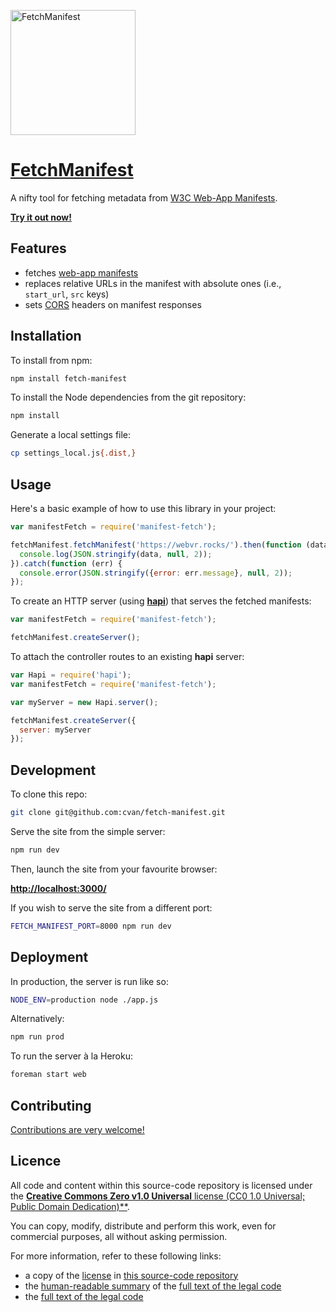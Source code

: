 [<img src="https://raw.githubusercontent.com/cvan/fetch-manifest/master/public/img/logo.png" alt="FetchManifest" title="FetchManifest" width="200">](https://fetchmanifest.org/)

# [FetchManifest](https://fetchmanifest.org/)

A nifty tool for fetching metadata from [W3C Web-App Manifests](http://w3c.github.io/manifest/).

**[Try it out now!](https://fetchmanifest.org/)**


## Features

* fetches [web-app manifests](http://w3c.github.io/manifest/)
* replaces relative URLs in the manifest with absolute ones (i.e., `start_url`, `src` keys)
* sets [CORS](http://en.wikipedia.org/wiki/Cross-origin_resource_sharing) headers on manifest responses


## Installation

To install from npm:

```bash
npm install fetch-manifest
```

To install the Node dependencies from the git repository:

```bash
npm install
```

Generate a local settings file:

```bash
cp settings_local.js{.dist,}
```


## Usage

Here's a basic example of how to use this library in your project:

```js
var manifestFetch = require('manifest-fetch');

fetchManifest.fetchManifest('https://webvr.rocks/').then(function (data) {
  console.log(JSON.stringify(data, null, 2));
}).catch(function (err) {
  console.error(JSON.stringify({error: err.message}, null, 2));
});
```

To create an HTTP server (using [__hapi__](http://hapijs.com/)) that serves the fetched manifests:

```js
var manifestFetch = require('manifest-fetch');

fetchManifest.createServer();
```

To attach the controller routes to an existing __hapi__ server:

```js
var Hapi = require('hapi');
var manifestFetch = require('manifest-fetch');

var myServer = new Hapi.server();

fetchManifest.createServer({
  server: myServer
});
```


## Development

To clone this repo:

```bash
git clone git@github.com:cvan/fetch-manifest.git
```

Serve the site from the simple server:

```bash
npm run dev
```

Then, launch the site from your favourite browser:

[__http://localhost:3000/__](http://localhost:3000/)

If you wish to serve the site from a different port:

```bash
FETCH_MANIFEST_PORT=8000 npm run dev
```


## Deployment

In production, the server is run like so:

```bash
NODE_ENV=production node ./app.js
```

Alternatively:

```bash
npm run prod
```

To run the server à la Heroku:

```bash
foreman start web
```


## Contributing

[Contributions are very welcome!](CONTRIBUTING.md)


## Licence

All code and content within this source-code repository is licensed under the [**Creative Commons Zero v1.0 Universal** license (CC0 1.0 Universal; Public Domain Dedication)**](LICENSE.md).

You can copy, modify, distribute and perform this work, even for commercial purposes, all without asking permission.

For more information, refer to these following links:

* a copy of the [license](LICENSE.md) in [this source-code repository](https://github.com/webvrrocks/webvr-agent)
* the [human-readable summary](https://creativecommons.org/publicdomain/zero/1.0/) of the [full text of the legal code](https://creativecommons.org/publicdomain/zero/1.0/legalcode)
* the [full text of the legal code](https://creativecommons.org/publicdomain/zero/1.0/legalcode)